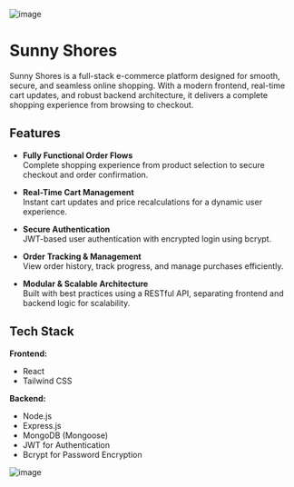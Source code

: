 ![image](https://github.com/user-attachments/assets/e32d942d-4844-409c-8292-a792b7227d5f)

# Sunny Shores

Sunny Shores is a full-stack e-commerce platform designed for smooth, secure, and seamless online shopping. With a modern frontend, real-time cart updates, and robust backend architecture, it delivers a complete shopping experience from browsing to checkout.

## Features

- **Fully Functional Order Flows**  
  Complete shopping experience from product selection to secure checkout and order confirmation.

- **Real-Time Cart Management**  
  Instant cart updates and price recalculations for a dynamic user experience.

- **Secure Authentication**  
  JWT-based user authentication with encrypted login using bcrypt.

- **Order Tracking & Management**  
  View order history, track progress, and manage purchases efficiently.

- **Modular & Scalable Architecture**  
  Built with best practices using a RESTful API, separating frontend and backend logic for scalability.

## Tech Stack

**Frontend:**
- React
- Tailwind CSS

**Backend:**
- Node.js
- Express.js
- MongoDB (Mongoose)
- JWT for Authentication
- Bcrypt for Password Encryption

![image](https://github.com/user-attachments/assets/b126a6c9-abbf-4026-b582-49a60316a520)
